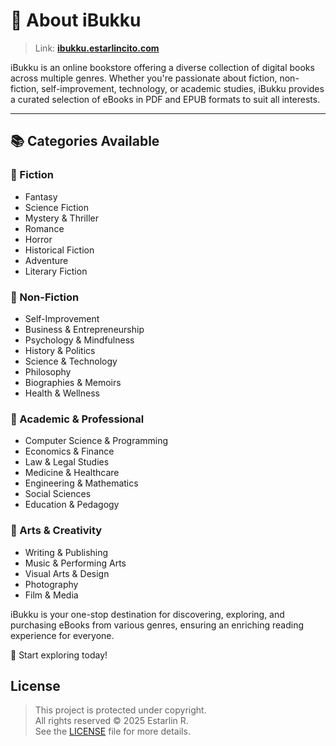# 📖 About iBukku

> Link: [**ibukku.estarlincito.com**](https://ibukku.estarlincito.com)

iBukku is an online bookstore offering a diverse collection of digital books across multiple genres. Whether you're passionate about fiction, non-fiction, self-improvement, technology, or academic studies, iBukku provides a curated selection of eBooks in PDF and EPUB formats to suit all interests.

---

## 📚 Categories Available

### 📖 Fiction

- Fantasy
- Science Fiction
- Mystery & Thriller
- Romance
- Horror
- Historical Fiction
- Adventure
- Literary Fiction

### 📘 Non-Fiction

- Self-Improvement
- Business & Entrepreneurship
- Psychology & Mindfulness
- History & Politics
- Science & Technology
- Philosophy
- Biographies & Memoirs
- Health & Wellness

### 📂 Academic & Professional

- Computer Science & Programming
- Economics & Finance
- Law & Legal Studies
- Medicine & Healthcare
- Engineering & Mathematics
- Social Sciences
- Education & Pedagogy

### 🎨 Arts & Creativity

- Writing & Publishing
- Music & Performing Arts
- Visual Arts & Design
- Photography
- Film & Media

iBukku is your one-stop destination for discovering, exploring, and purchasing eBooks from various genres, ensuring an enriching reading experience for everyone.

🚀 Start exploring today!

## License

> This project is protected under copyright.  
> All rights reserved © 2025 Estarlin R.  
> See the [LICENSE](../../LICENSE) file for more details.
